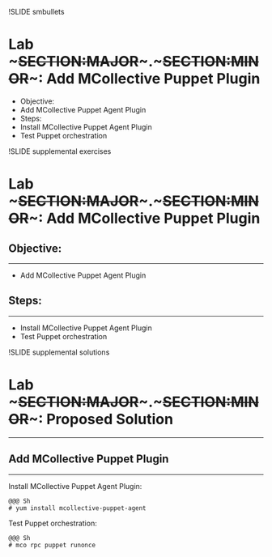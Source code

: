 !SLIDE smbullets 
# Lab ~~~SECTION:MAJOR~~~.~~~SECTION:MINOR~~~: Add MCollective Puppet Plugin 

* Objective:
 * Add MCollective Puppet Agent Plugin
* Steps:
 * Install MCollective Puppet Agent Plugin
 * Test Puppet orchestration


!SLIDE supplemental exercises
# Lab ~~~SECTION:MAJOR~~~.~~~SECTION:MINOR~~~: Add MCollective Puppet Plugin

## Objective:

****

* Add MCollective Puppet Agent Plugin

## Steps:

****

* Install MCollective Puppet Agent Plugin
* Test Puppet orchestration


!SLIDE supplemental solutions
# Lab ~~~SECTION:MAJOR~~~.~~~SECTION:MINOR~~~: Proposed Solution

****

## Add MCollective Puppet Plugin

****

Install MCollective Puppet Agent Plugin:

    @@@ Sh
    # yum install mcollective-puppet-agent

Test Puppet orchestration:

    @@@ Sh
    # mco rpc puppet runonce
